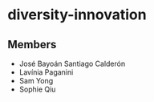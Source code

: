 # diversity-innovation
## Members
- José Bayoán Santiago Calderón
- Lavínia Paganini
- Sam Yong
- Sophie Qiu
